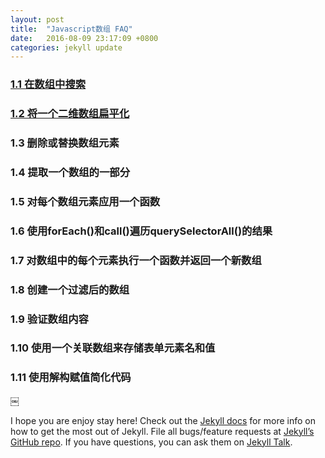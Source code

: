 ```yaml
---
layout: post
title:  "Javascript数组 FAQ"
date:   2016-08-09 23:17:09 +0800
categories: jekyll update
---
```

### [1.1 在数组中搜索][1.1 在数组中搜索]

### [1.2 将一个二维数组扁平化][1.2 将一个二维数组扁平化]

### 1.3 删除或替换数组元素

### 1.4 提取一个数组的一部分

### 1.5 对每个数组元素应用一个函数

### 1.6 使用forEach()和call()遍历querySelectorAll()的结果

### 1.7 对数组中的每个元素执行一个函数并返回一个新数组

### 1.8 创建一个过滤后的数组

### 1.9 验证数组内容

### 1.10 使用一个关联数组来存储表单元素名和值

### 1.11 使用解构赋值简化代码

[1.1 在数组中搜索]: /DataStructure/jekyll/sublink/2016/08/10/将一个二维数组扁平化.html

[1.2 将一个二维数组扁平化]: /DataStructure/jekyll/sublink/2016/08/10/将一个二维数组扁平化.html






























































































￼
















































I hope you are enjoy stay here!
Check out the [Jekyll docs][jekyll-docs] for more info on how to get the most out of Jekyll. File all bugs/feature requests at [Jekyll’s GitHub repo][jekyll-gh]. If you have questions, you can ask them on [Jekyll Talk][jekyll-talk].

[jekyll-docs]: http://jekyllrb.com/docs/home
[jekyll-gh]:   https://github.com/jekyll/jekyll
[jekyll-talk]: https://talk.jekyllrb.com/
